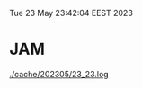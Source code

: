 Tue 23 May 23:42:04 EEST 2023
# JAM
<a href='./cache/202305/23_23.log'>./cache/202305/23_23.log</a>
